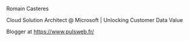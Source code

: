 Romain Casteres

Cloud Solution Architect @ Microsoft | Unlocking Customer Data Value

Blogger at https://www.pulsweb.fr/
